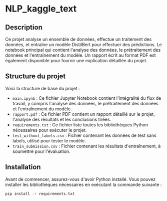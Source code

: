 # NLP_kaggle_text


## Description

Ce projet analyse un ensemble de données, effectue un traitement des données, et entraîne un modèle DistilBert pour effectuer des prédictions. Le notebook principal qui contient l'analyse des données, le prétraitement des données et l'entraînement du modèle. Un rapport écrit au format PDF est également disponible pour fournir une explication détaillée du projet.

## Structure du projet

Voici la structure de base du projet :


- `main.ipynb` : Ce fichier Jupyter Notebook contient l'intégralité du flux de travail, y compris l'analyse des données, le prétraitement des données et l'entraînement du modèle.
- `rapport.pdf` : Ce fichier PDF contient un rapport détaillé sur le projet, l'analyse des résultats et les conclusions tirées.
- `requirements.txt` : Ce fichier liste toutes les bibliothèques Python nécessaires pour exécuter le projet.
- `test_without_labels.csv` : Fichier contenant les données de test sans labels, utilisé pour tester le modèle.
- `train_submission.csv` : Fichier contenant les résultats d'entraînement, à soumettre pour l'évaluation.



## Installation

Avant de commencer, assurez-vous d'avoir Python installé. Vous pouvez installer les bibliothèques nécessaires en exécutant la commande suivante :

```bash
pip install -r requirements.txt





